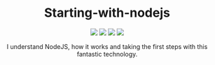<h1 align="center">Starting-with-nodejs</h1>

<p align="center">
  <img src="https://img.shields.io/github/license/Ias4g/starting-with-nodejs">
  <img src="https://img.shields.io/github/languages/count/Ias4g/starting-with-nodejs">
  <img src="https://img.shields.io/github/languages/top/Ias4g/starting-with-nodejs">
  <img src="https://img.shields.io/github/repo-size/Ias4g/starting-with-nodejs">
</p>

<p align="center">I understand NodeJS, how it works and taking the first steps with this fantastic technology.</p>